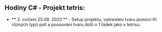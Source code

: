 ## Hodiny C# - Projekt tetris:
- ** 2. cvičení 25.09. 2023 ** - Setup projektu, vykreslení tvaru pomocí tří různých typů polí a posouvání tvaru dolů o 1 řádek jako v tetrisu.
